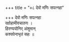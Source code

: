 +++
title = "०८ देवो मणिः सपत्नहा"

+++
देवो मणिः सपत्नहा  
रक्षोहामीवचातनः ।  
हिरण्ययोनिर् अंशुमान्  
कश्यपेनाभृतं सहः ॥